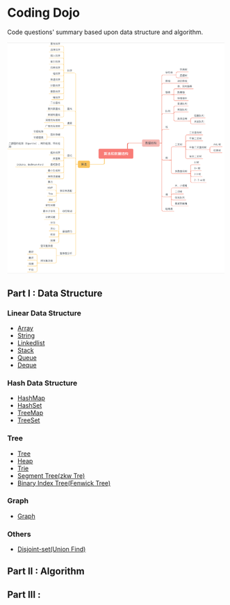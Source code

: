 # Coding Dojo
Code questions' summary based upon data structure and algorithm.

<img src="./assets/data_structure_and_algorithm.png" width="500" />

## Part I : Data Structure
### Linear Data Structure
- [Array](./data_structure/array.md)
- [String](./data_structure/string.md)
- [Linkedlist](./data_structure/linkedlist.md)
- [Stack](./data_structure/stack.md)
- [Queue](./data_structure/queue.md)
- [Deque](./data_structure/deque.md)

### Hash Data Structure
- [HashMap](./data_structure/hashmap.md)
- [HashSet](./data_structure/hashset.md)
- [TreeMap](./data_structure/treemap.md)
- [TreeSet](./data_structure/treeset.md)

### Tree
- [Tree](./data_structure/tree.md)
- [Heap](./data_structure/heap.md)
- [Trie](./data_structure/trie.md)
- [Segment Tree(zkw Tre)](./data_structure/segment_tree.md)
- [Binary Index Tree(Fenwick Tree)](./data_structure/binary_index_tree.md)

### Graph
- [Graph](./data_structure/graph.md)

### Others
- [Disjoint-set(Union Find)](./data_structure/unionfind.md)

## Part II : Algorithm


## Part III : 
